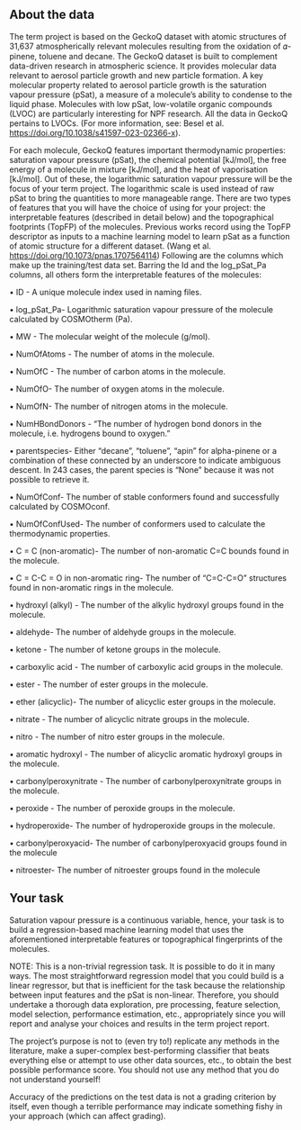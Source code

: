 ## About the data
The term project is based on the GeckoQ dataset with atomic structures of 31,637 atmospherically relevant molecules resulting from the oxidation of 𝛼-pinene, toluene and decane. The GeckoQ dataset is built to
complement data-driven research in atmospheric science. It provides molecular data relevant to aerosol particle growth and new particle formation. A key molecular property related to aerosol particle growth is the
saturation vapour pressure (pSat), a measure of a molecule’s ability to condense to the liquid phase. Molecules with low pSat, low-volatile organic compounds (LVOC) are particularly interesting for NPF research. All the
data in GeckoQ pertains to LVOCs. (For more information, see: Besel et al. https://doi.org/10.1038/s41597-023-02366-x).

For each molecule, GeckoQ features important thermodynamic properties: saturation vapour pressure (pSat), the chemical potential [kJ/mol], the free energy of a molecule in mixture [kJ/mol], and the heat of vaporisation
[kJ/mol]. Out of these, the logarithmic saturation vapour pressure will be the focus of your term project. The logarithmic scale is used instead of raw pSat to bring the quantities to more manageable range. There
are two types of features that you will have the choice of using for your project: the interpretable features (described in detail below) and the topographical footprints (TopFP) of the molecules. Previous works record
using the TopFP descriptor as inputs to a machine learning model to learn pSat as a function of atomic structure for a different dataset. (Wang et al. https://doi.org/10.1073/pnas.1707564114)
Following are the columns which make up the training/test data set. Barring the Id and the log_pSat_Pa columns, all others form the interpretable features of the molecules:

• ID - A unique molecule index used in naming files.

• log_pSat_Pa- Logarithmic saturation vapour pressure of the molecule calculated by COSMOtherm (Pa).

• MW - The molecular weight of the molecule (g/mol).

• NumOfAtoms - The number of atoms in the molecule.

• NumOfC - The number of carbon atoms in the molecule.

• NumOfO- The number of oxygen atoms in the molecule.

• NumOfN- The number of nitrogen atoms in the molecule.

• NumHBondDonors - “The number of hydrogen bond donors in the molecule, i.e. hydrogens bound to oxygen.”

• parentspecies- Either “decane”, “toluene”, “apin” for alpha-pinene or a combination of these connected by an underscore to indicate ambiguous descent. In 243 cases, the parent species is “None” because it was not possible to retrieve it.

• NumOfConf- The number of stable conformers found and successfully calculated by COSMOconf.

• NumOfConfUsed- The number of conformers used to calculate the thermodynamic properties.

• C = C (non-aromatic)- The number of non-aromatic C=C bounds found in the molecule.

• C = C-C = O in non-aromatic ring- The number of “C=C-C=O” structures found in non-aromatic rings in the molecule.

• hydroxyl (alkyl) - The number of the alkylic hydroxyl groups found in the molecule.

• aldehyde- The number of aldehyde groups in the molecule.

• ketone - The number of ketone groups in the molecule.

• carboxylic acid - The number of carboxylic acid groups in the molecule.

• ester - The number of ester groups in the molecule.

• ether (alicyclic)- The number of alicyclic ester groups in the molecule.

• nitrate - The number of alicyclic nitrate groups in the molecule.

• nitro - The number of nitro ester groups in the molecule.

• aromatic hydroxyl - The number of alicyclic aromatic hydroxyl groups in the molecule.

• carbonylperoxynitrate - The number of carbonylperoxynitrate groups in the molecule.

• peroxide - The number of peroxide groups in the molecule.

• hydroperoxide- The number of hydroperoxide groups in the molecule.

• carbonylperoxyacid- The number of carbonylperoxyacid groups found in the molecule

• nitroester- The number of nitroester groups found in the molecule

## Your task
Saturation vapour pressure is a continuous variable, hence, your task is to build a regression-based machine learning model that uses the aforementioned interpretable features or topographical fingerprints of the molecules.

NOTE: This is a non-trivial regression task. It is possible to do it in many ways. The most straightforward regression model that you could build is a linear regressor, but that is inefficient for the task because the relationship between input features and the pSat is non-linear. Therefore, you should undertake a thorough data exploration, pre processing, feature selection, model selection, performance estimation, etc., appropriately since you will report and analyse your choices and results in the term project report.

The project’s purpose is not to (even try to!) replicate any methods in the literature, make a super-complex best-performing classifier that beats everything else or attempt to use other data sources, etc., to obtain the best possible performance score. You should not use any method that you do not understand yourself!

Accuracy of the predictions on the test data is not a grading criterion by itself, even though a terrible performance may indicate something fishy in your approach (which can affect grading).






